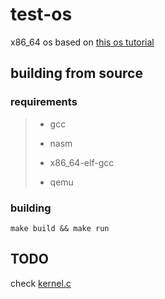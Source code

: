 # test-os
x86_64 os based on [this os tutorial](https://github.com/cfenollosa/os-tutorial)

## building from source
### requirements
> + gcc
> 
> + nasm
>
> + x86_64-elf-gcc
>
> + qemu

### building
`make build && make run`


## TODO
check [kernel.c](https://github.com/thatOneArchUser/test-os/blob/main/kernel/kernel.c#L1)
